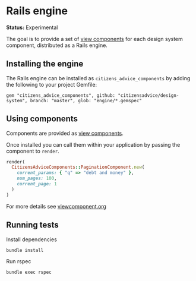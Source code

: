 # Rails engine

**Status:** Experimental

The goal is to provide a set of [view components](https://viewcomponent.org/) for each design system component, distributed as a Rails engine.

## Installing the engine

The Rails engine can be installed as `citizens_advice_components` by adding the following to your project Gemfile:

```
gem "citizens_advice_components", github: "citizensadvice/design-system", branch: "master", glob: "engine/*.gemspec"
```

## Using components

Components are provided as [view components](https://viewcomponent.org/).

Once installed you can call them within your application by passing the component to `render`.

```rb
render(
  CitizensAdviceComponents::PaginationComponent.new(
    current_params: { "q" => "debt and money" },
    num_pages: 100,
    current_page: 1
  )
)
```

For more details see [viewcomponent.org](https://viewcomponent.org/)

## Running tests

Install dependencies

```sh
bundle install
```

Run rspec

```sh
bundle exec rspec
```
